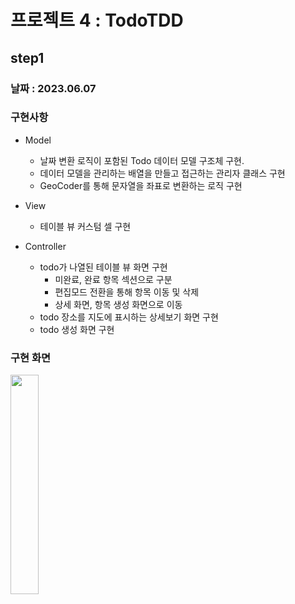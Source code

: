 # 프로젝트 4 : TodoTDD

## step1
### 날짜 : 2023.06.07

### 구현사항
- Model
    - 날짜 변환 로직이 포함된 Todo 데이터 모델 구조체 구현. 
    - 데이터 모델을 관리하는 배열을 만들고 접근하는 관리자 클래스 구현
    - GeoCoder를 통해 문자열을 좌표로 변환하는 로직 구현

- View
    - 테이블 뷰 커스텀 셀 구현

- Controller
    - todo가 나열된 테이블 뷰 화면 구현
        - 미완료, 완료 항목 섹션으로 구분
        - 편집모드 전환을 통해 항목 이동 및 삭제
        - 상세 화면, 항목 생성 화면으로 이동
    - todo 장소를 지도에 표시하는 상세보기 화면 구현
    - todo 생성 화면 구현

### 구현 화면

<image src = "./project4.gif" width = 30%></image>
